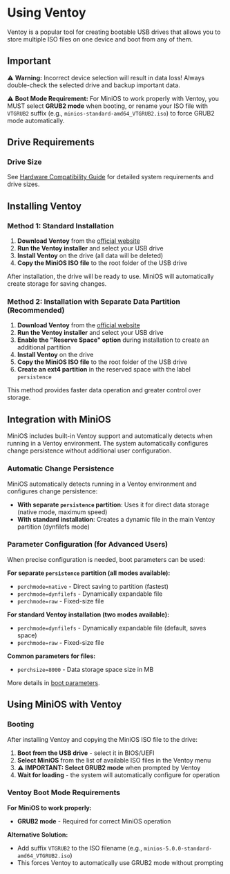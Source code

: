 # Using Ventoy

Ventoy is a popular tool for creating bootable USB drives that allows you to store multiple ISO files on one device and boot from any of them.


## Important

⚠️ **Warning:** Incorrect device selection will result in data loss! Always double-check the selected drive and backup important data.

⚠️ **Boot Mode Requirement:** For MiniOS to work properly with Ventoy, you MUST select **GRUB2 mode** when booting, or rename your ISO file with `VTGRUB2` suffix (e.g., `minios-standard-amd64_VTGRUB2.iso`) to force GRUB2 mode automatically.


## Drive Requirements

### Drive Size
See [Hardware Compatibility Guide](Hardware-Compatibility.md#system-requirements) for detailed system requirements and drive sizes.

## Installing Ventoy

### Method 1: Standard Installation

1. **Download Ventoy** from the [official website](https://www.ventoy.net/)
2. **Run the Ventoy installer** and select your USB drive
3. **Install Ventoy** on the drive (all data will be deleted)
4. **Copy the MiniOS ISO file** to the root folder of the USB drive

After installation, the drive will be ready to use. MiniOS will automatically create storage for saving changes.

### Method 2: Installation with Separate Data Partition (Recommended)

1. **Download Ventoy** from the [official website](https://www.ventoy.net/)
2. **Run the Ventoy installer** and select your USB drive  
3. **Enable the "Reserve Space" option** during installation to create an additional partition
4. **Install Ventoy** on the drive
5. **Copy the MiniOS ISO file** to the root folder of the USB drive
6. **Create an ext4 partition** in the reserved space with the label `persistence`

This method provides faster data operation and greater control over storage.


## Integration with MiniOS

MiniOS includes built-in Ventoy support and automatically detects when running in a Ventoy environment. The system automatically configures change persistence without additional user configuration.

### Automatic Change Persistence

MiniOS automatically detects running in a Ventoy environment and configures change persistence:

- **With separate `persistence` partition**: Uses it for direct data storage (native mode, maximum speed)
- **With standard installation**: Creates a dynamic file in the main Ventoy partition (dynfilefs mode)

### Parameter Configuration (for Advanced Users)

When precise configuration is needed, boot parameters can be used:

**For separate `persistence` partition (all modes available):**
- `perchmode=native` - Direct saving to partition (fastest)
- `perchmode=dynfilefs` - Dynamically expandable file
- `perchmode=raw` - Fixed-size file

**For standard Ventoy installation (two modes available):**
- `perchmode=dynfilefs` - Dynamically expandable file (default, saves space)
- `perchmode=raw` - Fixed-size file

**Common parameters for files:**
- `perchsize=8000` - Data storage space size in MB

More details in [boot parameters](Boot-Parameters.md).


## Using MiniOS with Ventoy

### Booting

After installing Ventoy and copying the MiniOS ISO file to the drive:

1. **Boot from the USB drive** - select it in BIOS/UEFI
2. **Select MiniOS** from the list of available ISO files in the Ventoy menu
3. **⚠️ IMPORTANT: Select GRUB2 mode** when prompted by Ventoy
4. **Wait for loading** - the system will automatically configure for operation

### **Ventoy Boot Mode Requirements**

**For MiniOS to work properly:**
- **GRUB2 mode** - Required for correct MiniOS operation

**Alternative Solution:**
- Add suffix `VTGRUB2` to the ISO filename (e.g., `minios-5.0.0-standard-amd64_VTGRUB2.iso`)
- This forces Ventoy to automatically use GRUB2 mode without prompting